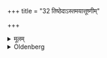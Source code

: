 +++
title = "32 तिष्ठेदाऽस्तमयात्तूष्णीम्"

+++

<details><summary>मूलम्</summary>

तिष्ठेदाऽस्तमयात्तूष्णीं ३२
</details>

<details><summary>Oldenberg</summary>

31. He should stand silently till sunset.
</details>

